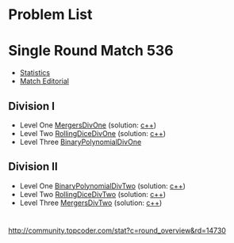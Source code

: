 Problem List
========

# Single Round Match 536
- [Statistics](http://community.topcoder.com/stat?c=round_overview&rd=14728)
- [Match Editorial](http://apps.topcoder.com/wiki/display/tc/SRM+536)

## Division I
- Level One
 [MergersDivOne](http://community.topcoder.com/stat?c=problem_statement&pm=11799&rd=14728)
 (solution: [c++](mergersdivone-c++))
- Level Two
 [RollingDiceDivOne](http://community.topcoder.com/stat?c=problem_statement&pm=11797&rd=14728)
 (solution: [c++](rollingdicedivone-c++))
- Level Three
 [BinaryPolynomialDivOne](http://community.topcoder.com/stat?c=problem_statement&pm=11798&rd=14728)

## Division II
- Level One
 [BinaryPolynomialDivTwo](http://community.topcoder.com/stat?c=problem_statement&pm=11800&rd=14728)
 (solution: [c++](binarypolynomialdivtwo-c++))
- Level Two
 [RollingDiceDivTwo](http://community.topcoder.com/stat?c=problem_statement&pm=11801&rd=14728)
 (solution: [c++](rollingdicedivtwo-c++))
- Level Three
 [MergersDivTwo](http://community.topcoder.com/stat?c=problem_statement&pm=11802&rd=14728)
 (solution: [c++](mergersdivtwo-c++))


#
http://community.topcoder.com/stat?c=round_overview&rd=14730